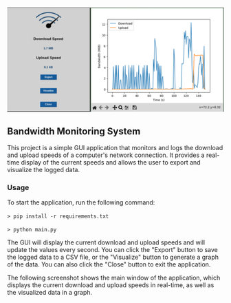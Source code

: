 ![Bandwidth Monitoring System](photos/screenshot.png)
## Bandwidth Monitoring System
This project is a simple GUI application that monitors and logs the download and upload speeds of a computer's network connection. It provides a real-time display of the current speeds and allows the user to export and visualize the logged data.
### Usage
To start the application, run the following command:

`> pip install -r requirements.txt`

`> python main.py`

The GUI will display the current download and upload speeds and will update the values every second. You can click the "Export" button to save the logged data to a CSV file, or the "Visualize" button to generate a graph of the data. You can also click the "Close" button to exit the application.

The following screenshot shows the main window of the application, which displays the current download and upload speeds in real-time, as well as the visualized data in a graph.